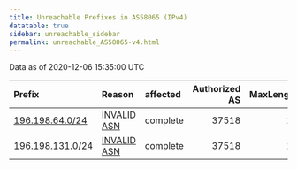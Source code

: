 ```yaml
---
title: Unreachable Prefixes in AS58065 (IPv4)
datatable: true
sidebar: unreachable_sidebar
permalink: unreachable_AS58065-v4.html
---
```


Data as of 2020-12-06 15:35:00 UTC


<div class="datatable-begin"></div>

| Prefix                                                     | Reason                                                                                                  | affected   |   Authorized AS |   MaxLength | Anchor                                           |   unreachable /24s |
|:-----------------------------------------------------------|:--------------------------------------------------------------------------------------------------------|:-----------|----------------:|------------:|:-------------------------------------------------|-------------------:|
| [196.198.64.0/24](https://stat.ripe.net/196.198.64.0/24)   | [INVALID ASN](https://rpki-validator.ripe.net/announcement-preview?asn=AS58065&prefix=196.198.64.0/24)  | complete   |           37518 |          16 | [AfriNIC](unreachable_AfriNIC_RPKI_Root-v4.html) |                  1 |
| [196.198.131.0/24](https://stat.ripe.net/196.198.131.0/24) | [INVALID ASN](https://rpki-validator.ripe.net/announcement-preview?asn=AS58065&prefix=196.198.131.0/24) | complete   |           37518 |          16 | [AfriNIC](unreachable_AfriNIC_RPKI_Root-v4.html) |                  1 |

<div class="datatable-end"></div>